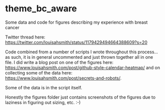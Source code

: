 # theme_bc_aware
Some data and code for figures describing my experience with breast cancer

Twitter thread here: https://twitter.com/louisahsmith/status/1179429494664388609?s=20

Code combined from a number of scripts I wrote throughout this process... as such, it is in general uncommented and just thrown together all in one file. I did write a blog post on one of the figures here: https://www.louisahsmith.com/post/github-style-calendar-heatmap/ and on collecting some of the data here: https://www.louisahsmith.com/post/secrets-and-robots/.

Some of the data is in the script itself.

Honestly the figures folder just contains screenshots of the figures due to laziness in figuring out sizing, etc. :-)

